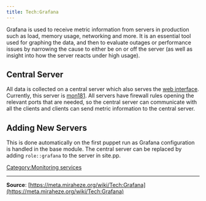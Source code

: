 ```yaml
---
title: Tech:Grafana
---
```


Grafana is used to receive metric information from servers in production such as load, memory usage, networking and more. It is an essential tool used for graphing the data, and then to evaluate outages or performance issues by narrowing the cause to either be on or off the server (as well as insight into how the server reacts under high usage).

## Central Server 

All data is collected on a central server which also serves the [web interface](https://grafana.wikitide.net/). Currently, this server is [mon181](https://meta.miraheze.org/wiki/Tech:Mon181). All servers have firewall rules opening the relevant ports that are needed, so the central server can communicate with all the clients and clients can send metric information to the central server.

## Adding New Servers 

This is done automatically on the first puppet run as Grafana configuration is handled in the base module. The central server can be replaced by adding `role::grafana` to the server in site.pp.

[Category:Monitoring services](https://meta.miraheze.org/wiki/Category:Monitoring_services)

----
**Source**: [https://meta.miraheze.org/wiki/Tech:Grafana](https://meta.miraheze.org/wiki/Tech:Grafana)